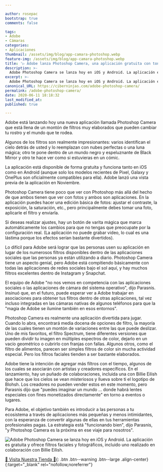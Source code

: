 ```yaml
---

author: rosepac
bootstrap: true
comments: false

tags:
- Adobe
- Cámaras
categories:
- Aplicaciones
thumbnail: /assets/img/blog/app-camara-photoshop.webp
feature-img: /assets/img/blog/app-camara-photoshop.webp
title: '▷ Adobe lanza Photoshop Camera, una aplicación gratuita con toneladas de elaborados filtros faciales'
description: >-
  Adobe Photoshop Camera se lanza hoy en iOS y Android. La aplicación es gratuita y ofrece filtros faciales y fotográficos, incluido uno realizado en colaboración con Billie Eilish.
excerpt: >-
  Adobe Photoshop Camera se lanza hoy en iOS y Android. La aplicación es gratuita y ofrece filtros faciales y fotográficos, incluido uno realizado en colaboración con Billie Eilish.
canonical_URL: https://ciberninjas.com/adobe-photoshop-camera/
permalink: /adobe-photoshop-camera/
date: 2020-06-11 18:18:32
last_modified_at: 
published: true

---
```


Adobe está lanzando hoy una nueva aplicación llamada Photoshop Camera que está llena de un montón de filtros muy elaborados que pueden cambiar tu rostro y el mundo que te rodea.

Algunos de los filtros son realmente impresionantes: varios identifican el cielo detrás de usted y lo reemplazan con nubes perfectas o una luna mágica; otro te pone dentro de un mundo negro y espeluznante de Black Mirror y otro te hace ver como si estuvieras en un cómic.

La aplicación está disponible de forma gratuita y funciona tanto en iOS como en Android (aunque solo los modelos recientes de Pixel, Galaxy y OnePlus son oficialmente compatibles para ella). Adobe lanzó una vista previa de la aplicación en Noviembre.

Photoshop Camera tiene poco que ver con Photoshop más allá del hecho de que ambos tienen que ver con fotos y ambos son aplicaciones. En la aplicación puedes hacer una edición básica de fotos: ajustar el contraste, la exposición, la saturación, etc., pero principalmente debes tomar una foto, aplicarle el filtro y enviarla.

Si deseas realizar ajustes, hay un botón de varita mágica que marca automáticamente los cambios para que no tengas que preocupate por la configuración real. (La aplicación no puede grabar video, lo cual es una lástima porque los efectos serían bastante divertidos).

Lo difícil para Adobe será lograr que las personas usen su aplicación en lugar de los numerosos filtros disponibles dentro de las aplicaciones sociales que las personas ya están utilizando a diario. Photoshop Camera tiene un aspecto genial, pero Adobe está compitiendo básicamente con todas las aplicaciones de redes sociales bajo el sol aquí, y hay muchos filtros excelentes dentro de Instagram y Snapchat.

El equipo de Adobe "no nos vemos en competencia con las aplicaciones sociales o las aplicaciones de cámara del sistema operativo", dijo Parasnis. Insinuó que, en el futuro, puede esperar ver a Adobe trabajar en asociaciones para obtener tus filtros dentro de otras aplicaciones, tal vez incluso integradas en las cámaras nativas de algunos teléfonos para que la "magia de Adobe se ilumine también en esos entornos".

Photoshop Camera es realmente una aplicación divertida para jugar. Cuando lo abra, encontrará media docena de opciones de filtro, la mayoría de las cuales tienen un montón de variaciones entre las que puede deslizar. Uno de mis favoritos, el filtro Spectrum, tiene diferentes versiones que pueden dividir tu imagen en múltiples espectros de color, dejarlo en un vacío geométrico o cubrirlo con franjas con fallas. Algunos otros, como el filtro de alimentos, parecen ser simples filtros de color sin mucha actividad especial. Pero los filtros faciales tienden a ser bastante elaborados.

Adobe tiene la intención de agregar más filtros con el tiempo, algunos de los cuales se asociarán con artistas y creadores específicos. En el lanzamiento, hay un puñado de colaboraciones, incluida una con Billie Eilish que hace que los cielos se vean misteriosos y llueva sobre ti el logotipo de Blohsh. Los creadores no pueden vender estos en este momento, pero Parasnis dijo que "puedes imaginar un mundo ... donde habrá lentes especiales con fines monetizados directamente" en torno a eventos o lugares.

Para Adobe, el objetivo también es introducir a las personas a tu ecosistema a través de aplicaciones más pequeñas y menos intimidantes, con la esperanza de convertir algunas de ellas en tus herramientas profesionales pagas. La estrategia está "funcionando bien", dijo Parasnis, "y Photoshop Camera es la próxima en ese viaje para nosotros".

![  Adobe Photoshop Camera se lanza hoy en iOS y Android. La aplicación es gratuita y ofrece filtros faciales y fotográficos, incluido uno realizado en colaboración con Billie Eilish.
](/assets/img/blog/app-camara-photoshop.webp "  Adobe Photoshop Camera se lanza hoy en iOS y Android. La aplicación es gratuita y ofrece filtros faciales y fotográficos, incluido uno realizado en colaboración con Billie Eilish.
")

[🎁 Visita Nuestra Tienda 🎁](https://www.amazon.es/shop/cibercursos){: .btn .btn--warning .btn--large .align-center}{:target="_blank" rel="nofollow,noreferrer"}